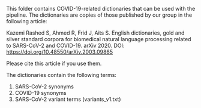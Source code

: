 This folder contains COVID-19-related dictionaries that can be used with the pipeline.
The dictionaries are copies of those published by our group in the following article:

Kazemi Rashed S, Ahmed R, Frid J, Aits S. English dictionaries, gold and silver standard corpora for biomedical natural language processing related to SARS-CoV-2 and COVID-19. arXiv 2020. DOI: https://doi.org/10.48550/arXiv.2003.09865

Please cite this article if you use them.

The dictionaries contain the following terms:
1. SARS-CoV-2 synonyms
2. COVID-19 synonyms
3. SARS-CoV-2 variant terms (variants_v1.txt)

